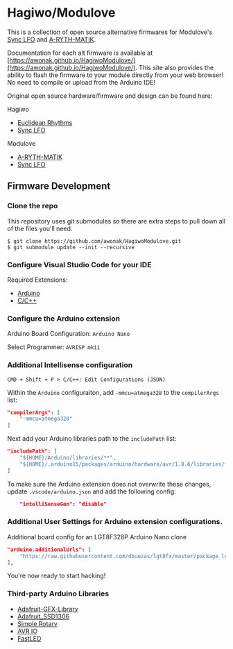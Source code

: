 # Hagiwo/Modulove

This is a collection of open source alternative firmwares for Modulove's [Sync LFO](https://modulove.io/synclfo/) and [A-RYTH-MATIK](https://modulove.io/arythmatik/).

Documentation for each alt firmware is available at [https://awonak.github.io/HagiwoModulove/](https://awonak.github.io/HagiwoModulove/). This site also provides the ability to flash the firmware to your module directly from your web browser! No need to compile or upload from the Arduino IDE!

Original open source hardware/firmware and design can be found here:

Hagiwo

* [Euclidean Rhythms](https://note.com/solder_state/n/n433b32ea6dbc)
* [Sync LFO](https://note.com/solder_state/n/n4c600f2431c3)

Modulove

* [A-RYTH-MATIK](https://github.com/modulove/A-RYTH-MATIK)
* [Sync LFO](https://github.com/modulove/CATs-Eurosynth/tree/main/Modules/HAGIWO/Sync%20LFO)

## Firmware Development

### Clone the repo

This repository uses git submodules so there are extra steps to pull down all of the files you'll need.

```shell
$ git clone https://github.com/awonak/HagiwoModulove.git
$ git submodule update --init --recursive
```

### Configure Visual Studio Code for your IDE

Required Extensions:

* [Arduino](https://github.com/Microsoft/vscode-arduino)
* [C/C++](https://github.com/Microsoft/vscode-cpptools)

### Configure the Arduino extension

Arduino Board Configuration: `Arduino Nano`

Select Programmer: `AVRISP mkii`

### Additional Intellisense configuration

```text
CMD + Shift + P > C/C++: Edit Configurations (JSON)
```

Within the `Arduino` configuraiton, add `-mmcu=atmega328` to the `compilerArgs` list:

```json
"compilerArgs": [
    "-mmcu=atmega328"
]
```

Next add your Arduino libraries path to the `includePath` list:

```json
"includePath": [
    "${HOME}/Arduino/libraries/**",
    "${HOME}/.arduino15/packages/arduino/hardware/avr/1.8.6/libraries/**"
]
```

To make sure the Arduino extension does not overwrite these changes, update `.vscode/arduino.json` and add the following config:

```json
    "intelliSenseGen": "disable"
```

### Additional User Settings for Arduino extension configurations.

Additional board config for an LGT8F328P Arduino Nano clone

```json
"arduino.additionalUrls": [
    "https://raw.githubusercontent.com/dbuezas/lgt8fx/master/package_lgt8fx_index.json",
],
```

You're now ready to start hacking!

### Third-party Arduino Libraries

* [Adafruit-GFX-Library](https://github.com/adafruit/Adafruit-GFX-Library)
* [Adafruit_SSD1306](https://github.com/adafruit/Adafruit_SSD1306)
* [Simple Rotary](https://github.com/mprograms/SimpleRotary/tree/master)
* [AVR IO](https://github.com/avrdudes/avr-libc)
* [FastLED](https://github.com/FastLED/FastLED)
